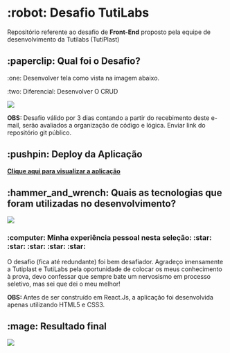 <h1 align="left">:robot: Desafio TutiLabs</h1>
<p>Repositório referente ao desafio de <strong>Front-End</strong> proposto pela equipe de desenvolvimento da Tutilabs (TutiPlast)<p>

<h2 align="left">:paperclip: Qual foi o Desafio?</h2>
<p>:one: Desenvolver tela como vista na imagem abaixo.</p>
<p>:two: Diferencial: Desenvolver O CRUD</p>

<img src="https://i.ibb.co/17hK4Ts/image.png">

<p><strong>OBS: </strong>Desafio válido por 3 dias contando a partir do recebimento deste e-mail, serão avaliados a organização de código e lógica. Enviar link do repositório git público.</p>

<h2 align="left">:pushpin: Deploy da Aplicação </h2>
<a target="_blank" href="https://desafio-tutilabs.netlify.app/"><strong>Clique aqui para visualizar a aplicação</strong></a>


<h2 align="left">:hammer_and_wrench: Quais as tecnologias que foram utilizadas no desenvolvimento?</h2>
<img src="https://i.ibb.co/fHHjzfp/Design-sem-nome.png">


<h3 align="left">:computer: Minha experiência pessoal nesta seleção: :star: :star: :star: :star: :star: </h3>

<p>O desafio (fica até redundante) foi bem desafiador. Agradeço imensamente a Tutiplast e TutiLabs pela oportunidade de colocar os meus conhecimento à prova, devo confessar que sempre bate um nervosismo em processo seletivo, mas sei que dei o meu melhor!</p>

<p><strong>OBS: </strong> Antes de ser construído em React.Js, a aplicação foi desenvolvida apenas utilizando HTML5 e CSS3.</p>

<h2 align="left">:mage: Resultado final</h2>
<img src="https://i.ibb.co/5shy9zr/github-com-Will-David-1.png">






